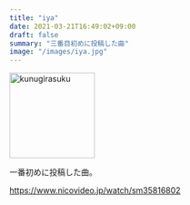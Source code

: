 ```yaml
---
title: "iya"
date: 2021-03-21T16:49:02+09:00
draft: false
summary: "三番目初めに投稿した曲"
image: "/images/iya.jpg"
---
```


<img src="/images/iya.jpg" alt="kunugirasuku" height="150"/>

一番初めに投稿した曲。

https://www.nicovideo.jp/watch/sm35816802